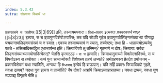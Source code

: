 ```yaml
---
index: 5.3.42
sutra: संख्याया विधार्थे धा

---
```

   `प्रकारवचने च जातीयर्`  [[5|3|69]]  इति, तस्यायमपवादः। `विधा=प्रकारः` इत्यक्तः _प्रकारवचने थाल्_ [[5|3|23]]  इत्यत्र, स च द्रव्यगुणविशेषोऽप्यस्ति; तत्र यदि सोऽपि गृह्रेत द्रव्यगुणयोर्लिङ्गसंख्याभ्यां यीगाद्वा प्त्ययान्तमलिङ्गमसंख्यं च न स्यात्। एवञ्च तस्याव्ययत्वं न स्यात्, तच्चेष्टम्; तथा हि - धाप्रत्ययोऽव्ययेषु पठते - तसिलादिस्तद्धित एधाच्पर्यन्त इति। क्रियाविषये तु तस्मिन्? गृह्रमाणे न दोषः; क्रियायाः सर्वदा लिङ्गसंख्याभ्यामयोगादित्येतत्? चेतसि कृत्वाऽ‌ऽह - `स च` इत्यादि। क्रियाधातुवाच्यो विक्लेदनादिरर्थः, स च विषयोऽस्य स तथोक्तः। कथं पुनः सामान्योक्तौ विशेषस्य ग्रहणं लभ्यते? अर्थग्रहणस्य ह्रेतदेव प्रयोजनम् - प्रकारविशेषणं यथा स्यादिति, अन्यथा हि `विधायाम्` इत्येवं हि ब्राऊयात्। यदि तर्हि प्रकारः क्रियाविषयो गृह्रते, नवधा द्रव्यम्? नदधा गुण इत्यत्र न प्राप्नोति? नैष दोषः? अत्रापि क्रियाऽव्याहत्र्ततव्या। नवधा द्रव्यम्, नवधा गुण उपपाद्य विगृह्रते चेति॥
